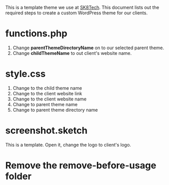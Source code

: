 This is a template theme we use at [SK8Tech](https://sk8.tech). This document lists out the required steps to create a custom WordPress theme for our clients.

# functions.php

1. Change **parentThemeDirectoryName** on to our selected parent theme.
1. Change **childThemeName** to out client's website name.

# style.css

1. Change <ChildThemeName> to the child theme name
1. Change <ClientWebsite> to the client website link
1. Change <ClientName> to the client website name
1. Change <ParentThemeName> to parent theme name
1. Change <parentThemeFolderName> to parent theme directory name

# screenshot.sketch

This is a template. Open it, change the logo to client's logo.

# Remove the remove-before-usage folder